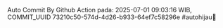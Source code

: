 Auto Commit By Github Action pada: 2025-07-01 09:03:16 WIB, COMMIT_UUID 73210c50-574d-4d26-b933-64ef7c58296e #autohijau🗿
